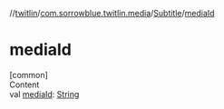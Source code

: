 //[twitlin](../../index.md)/[com.sorrowblue.twitlin.media](../index.md)/[Subtitle](index.md)/[mediaId](media-id.md)



# mediaId  
[common]  
Content  
val [mediaId](media-id.md): [String](https://kotlinlang.org/api/latest/jvm/stdlib/kotlin/-string/index.html)  



